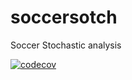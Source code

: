 # soccersotch

Soccer Stochastic analysis 

[![codecov](https://codecov.io/gh/eargollo/soccerstoch/branch/main/graph/badge.svg?token=BE33ZSOKIJ)](https://codecov.io/gh/eargollo/soccerstoch)